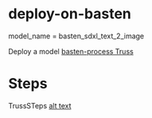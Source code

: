 # deploy-on-basten

model_name = basten_sdxl_text_2_image


Deploy a model [basten-process Truss](https://app.baseten.co/models/deploy)

# Steps
TrussSTeps [alt text](steps.png)
